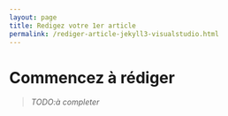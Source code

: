 ```yaml
---
layout: page
title: Redigez votre 1er article
permalink: /rediger-article-jekyll3-visualstudio.html
---
```

# Commencez à rédiger

> _TODO:à completer_
